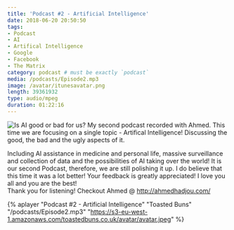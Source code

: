 ```yaml
---
title: 'Podcast #2 - Artificial Intelligence'
date: 2018-06-20 20:50:50
tags:
- Podcast
- AI
- Artifical Intelligence
- Google
- Facebook
- The Matrix
category: podcast # must be exactly `podcast`
media: /podcasts/Episode2.mp3
image: /avatar/itunesavatar.png
length: 39361932
type: audio/mpeg
duration: 01:22:16
---
```

![Is AI good or bad for us?](/images/ai.jpg)
My second podcast recorded with Ahmed.
This time we are focusing on a single topic - Artifical Intelligence!
Discussing the good, the bad and the ugly aspects of it.
<!--more-->
Including AI assistance in medicine and personal life, massive surveillance and collection of data and the possibilities of AI taking over the world!
It is our second Podcast, therefore, we are still polishing it up. I do believe that this time it was a lot better!
Your feedback is greatly appreciated!
I love you all and you are the best!<script async src="//pagead2.googlesyndication.com/pagead/js/adsbygoogle.js"></script><ins class="adsbygoogle" style="display:block; text-align:center;"  data-ad-layout="in-article"  data-ad-format="fluid"  data-ad-client="ca-pub-2164900147810573"  data-ad-slot="8817307412"></ins><script>(adsbygoogle = window.adsbygoogle || []).push({});</script>
Thank you for listening!
Checkout Ahmed @ http://ahmedhadjou.com/

{% aplayer "Podcast #2 - Artificial Intelligence" "Toasted Buns" "/podcasts/Episode2.mp3" "https://s3-eu-west-1.amazonaws.com/toastedbuns.co.uk/avatar/avatar.jpeg" %}

